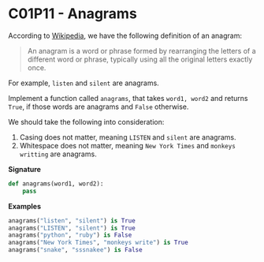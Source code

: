 # C01P11 - Anagrams

According to [Wikipedia](https://en.wikipedia.org/wiki/Anagram), we have the following definition of an anagram:

> An anagram is a word or phrase formed by rearranging the letters of a different word or phrase, typically using all the original letters exactly once.

For example, `listen` and `silent` are anagrams.

Implement a function called `anagrams`, that takes `word1, word2` and returns `True`, if those words are anagrams and `False` otherwise.

We should take the following into consideration:

1. Casing does not matter, meaning `LISTEN` and `silent` are anagrams.
1. Whitespace does not matter, meaning `New York Times` and `monkeys writting` are anagrams.

**Signature**

```python
def anagrams(word1, word2):
    pass
```

**Examples**

```python
anagrams("listen", "silent") is True
anagrams("LISTEN", "silent") is True
anagrams("python", "ruby") is False
anagrams("New York Times", "monkeys write") is True
anagrams("snake", "sssnakee") is False
```